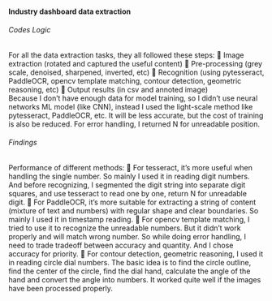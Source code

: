 #### Industry dashboard data extraction
###### Codes Logic
For all the data extraction tasks, they all followed these steps: 
	Image extraction (rotated and captured the useful content)
	Pre-processing (grey scale, denoised, sharpened, inverted, etc)
	Recognition (using pytesseract, PaddleOCR, opencv template matching, contour detection, geometric reasoning, etc)
	Output results (in csv and annoted image)  
Because I don’t have enough data for model training, so I didn’t use neural networks ML model (like CNN), instead I used the light-scale method like pytesseract, PaddleOCR, etc. It will be less accurate, but the cost of training is also be reduced.
For error handling, I returned N for unreadable position.
######  Findings
Performance of different methods:
	For tesseract, it’s more useful when handling the single number. So mainly I used it in reading digit numbers. And before recognizing, I segmented the digit string into separate digit squares, and use tesseract to read one by one, return N for unreadable digit.
	For PaddleOCR, it’s more suitable for extracting a string of content (mixture of text and numbers) with regular shape and clear boundaries. So mainly I used it in timestamp reading.
	For opencv template matching, I tried to use it to recognize the unreadable numbers. But it didn’t work properly and will match wrong number. So while doing error handling, I need to trade tradeoff between accuracy and quantity. And I chose accuracy for priority.
	For contour detection, geometric reasoning, I used it in reading circle dial numbers. The basic idea is to find the circle outline, find the center of the circle, find the dial hand, calculate the angle of the hand and convert the angle into numbers. It worked quite well if the images have been processed properly.

